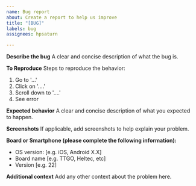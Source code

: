 ```yaml
---
name: Bug report
about: Create a report to help us improve
title: "[BUG]"
labels: bug
assignees: hpsaturn

---
```


**Describe the bug**
A clear and concise description of what the bug is.

**To Reproduce**
Steps to reproduce the behavior:
1. Go to '...'
2. Click on '....'
3. Scroll down to '....'
4. See error

**Expected behavior**
A clear and concise description of what you expected to happen.

**Screenshots**
If applicable, add screenshots to help explain your problem.

**Board or Smartphone (please complete the following information):**
 - OS version: [e.g. iOS, Android X.X]
 - Board name [e.g. TTGO, Heltec, etc]
 - Version [e.g. 22]

**Additional context**
Add any other context about the problem here.

